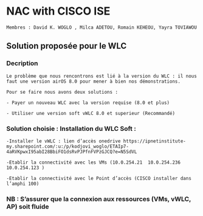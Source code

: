 # NAC with CISCO ISE
    Membres : David K. WOGLO , Milca ADETOU, Romain KEHEOU, Yayra TOVIAWOU

##  Solution proposée pour le WLC 

### Decription 

    Le problème que nous rencontrons est lié à la version du WLC : il nous faut une version airOS 8.0 pour mener à bien nos démonstrations.
    
    Pour se faire nous avons deux solutions :

    - Payer un nouveau WLC avec la version requise (8.0 et plus)

    - Utiliser une version soft vWLC 8.0 et superieur (Recommandé)

### Solution choisie : Installation du WLC Soft :

    -Installer le vWLC : lien d’accès onedrive https://ipnetinstitute-my.sharepoint.com/:u:/p/kodjovi_woglo/ETAIp7-4aRVKpwxI95abI28BbiFO1dsRvPJPfnFVPzGJCQ?e=N5SdVL

    -Etablir la connectivité avec les VMs (10.0.254.21  10.0.254.236 10.0.254.123 )

    -Etablir la connectivité avec le Point d’accès (CISCO installer dans l’amphi 100)

### NB : S’assurer que la connexion aux ressources (VMs, vWLC, AP) soit fluide

